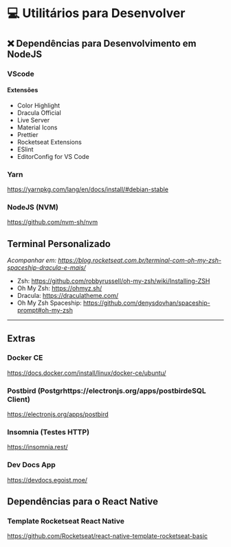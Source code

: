 # :computer: Utilitários para Desenvolver

## :x: Dependências para Desenvolvimento em NodeJS

### VScode
#### Extensões
- Color Highlight
- Dracula Official
- Live Server
- Material Icons
- Prettier
- Rocketseat Extensions
- ESlint
- EditorConfig for VS Code

### Yarn
https://yarnpkg.com/lang/en/docs/install/#debian-stable

### NodeJS (NVM)
https://github.com/nvm-sh/nvm



## Terminal Personalizado
*Acompanhar em: https://blog.rocketseat.com.br/terminal-com-oh-my-zsh-spaceship-dracula-e-mais/*

- Zsh: https://github.com/robbyrussell/oh-my-zsh/wiki/Installing-ZSH
- Oh My Zsh: https://ohmyz.sh/
- Dracula: https://draculatheme.com/
- Oh My Zsh Spaceship: https://github.com/denysdovhan/spaceship-prompt#oh-my-zsh


<hr/>


## Extras

### Docker CE
https://docs.docker.com/install/linux/docker-ce/ubuntu/

### Postbird (Postgrhttps://electronjs.org/apps/postbirdeSQL Client)
https://electronjs.org/apps/postbird

### Insomnia (Testes HTTP)
https://insomnia.rest/

### Dev Docs App
https://devdocs.egoist.moe/



## Dependências para o React Native

### Template Rocketseat React Native
https://github.com/Rocketseat/react-native-template-rocketseat-basic
